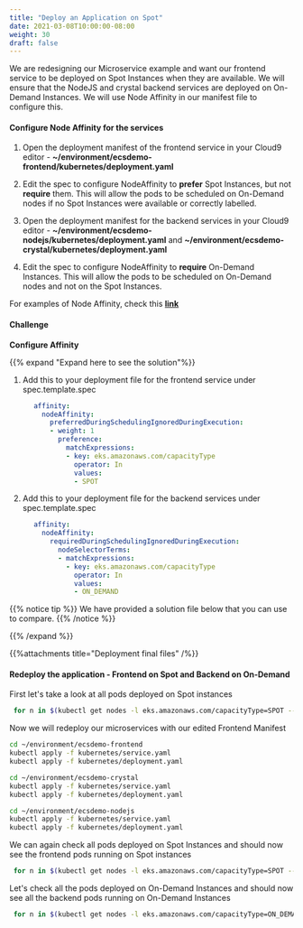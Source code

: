 ```yaml
---
title: "Deploy an Application on Spot"
date: 2021-03-08T10:00:00-08:00
weight: 30
draft: false
---
```


We are redesigning our Microservice example and want our frontend service to be deployed on Spot Instances when they are available. We will ensure that the NodeJS and crystal backend services are deployed on On-Demand Instances. We will use Node Affinity in our manifest file to configure this.

#### Configure Node Affinity for the services

1. Open the deployment manifest of the frontend service in your Cloud9 editor - **~/environment/ecsdemo-frontend/kubernetes/deployment.yaml**

2. Edit the spec to configure NodeAffinity to **prefer** Spot Instances, but not **require** them. This will allow the pods to be scheduled on On-Demand nodes if no Spot Instances were available or correctly labelled.

3. Open the deployment manifest for the backend services in your Cloud9 editor - **~/environment/ecsdemo-nodejs/kubernetes/deployment.yaml** and **~/environment/ecsdemo-crystal/kubernetes/deployment.yaml**

4. Edit the spec to configure NodeAffinity to **require** On-Demand Instances. This will allow the pods to be scheduled on On-Demand nodes and not on the Spot Instances.

For examples of Node Affinity, check this [**link**](https://kubernetes.io/docs/concepts/configuration/assign-pod-node/#affinity-and-anti-affinity)

#### Challenge

**Configure Affinity**

{{% expand "Expand here to see the solution"%}}

1. Add this to your deployment file for the frontend service under spec.template.spec

```yaml
      affinity:
        nodeAffinity:
          preferredDuringSchedulingIgnoredDuringExecution:
          - weight: 1
            preference:
              matchExpressions:
              - key: eks.amazonaws.com/capacityType
                operator: In
                values:
                - SPOT
```

2. Add this to your deployment file for the backend services under spec.template.spec

```yaml
      affinity:
        nodeAffinity:
          requiredDuringSchedulingIgnoredDuringExecution:
            nodeSelectorTerms:
            - matchExpressions:
              - key: eks.amazonaws.com/capacityType
                operator: In
                values:
                - ON_DEMAND
```

{{% notice tip %}}
 We have provided a solution file below that you can use to compare.
{{% /notice %}}

{{% /expand %}}

{{%attachments title="Deployment final files" /%}}


#### Redeploy the application - Frontend on Spot and Backend on On-Demand

First let's take a look at all pods deployed on Spot instances

```bash
 for n in $(kubectl get nodes -l eks.amazonaws.com/capacityType=SPOT --no-headers | cut -d " " -f1); do echo "Pods on instance ${n}:";kubectl get pods --all-namespaces  --no-headers --field-selector spec.nodeName=${n} ; echo ; done
```

Now we will redeploy  our microservices with our edited Frontend Manifest

```bash
cd ~/environment/ecsdemo-frontend
kubectl apply -f kubernetes/service.yaml
kubectl apply -f kubernetes/deployment.yaml

cd ~/environment/ecsdemo-crystal
kubectl apply -f kubernetes/service.yaml
kubectl apply -f kubernetes/deployment.yaml

cd ~/environment/ecsdemo-nodejs
kubectl apply -f kubernetes/service.yaml
kubectl apply -f kubernetes/deployment.yaml
```

We can again check all pods deployed on Spot Instances and should now see the frontend pods running on Spot instances

```bash
 for n in $(kubectl get nodes -l eks.amazonaws.com/capacityType=SPOT --no-headers | cut -d " " -f1); do echo "Pods on instance ${n}:";kubectl get pods --all-namespaces  --no-headers --field-selector spec.nodeName=${n} ; echo ; done
```

Let's check all the pods deployed on On-Demand Instances and should now see all the backend pods running on On-Demand Instances

```bash
 for n in $(kubectl get nodes -l eks.amazonaws.com/capacityType=ON_DEMAND --no-headers | cut -d " " -f1); do echo "Pods on instance ${n}:";kubectl get pods --all-namespaces  --no-headers --field-selector spec.nodeName=${n} ; echo ; done
```